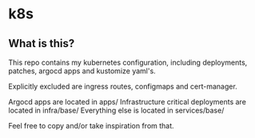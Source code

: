 # k8s

## What is this?

This repo contains my kubernetes configuration, including deployments, patches, argocd apps and kustomize yaml's.

Explicitly excluded are ingress routes, configmaps and cert-manager.

Argocd apps are located in apps/
Infrastructure critical deployments are located in infra/base/
Everything else is located in services/base/

Feel free to copy and/or take inspiration from that.
